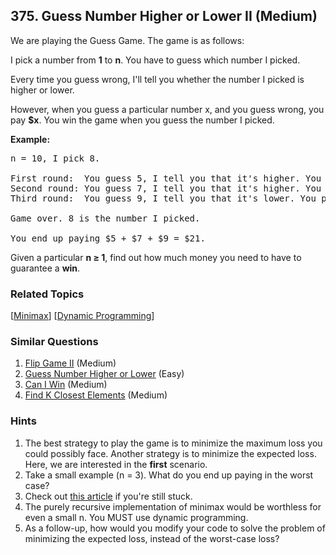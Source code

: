 <!--|This file generated by command(leetcode description); DO NOT EDIT.    |-->
<!--+----------------------------------------------------------------------+-->
<!--|@author    Openset <openset.wang@gmail.com>                           |-->
<!--|@link      https://github.com/openset                                 |-->
<!--|@home      https://github.com/openset/leetcode                        |-->
<!--+----------------------------------------------------------------------+-->

## 375. Guess Number Higher or Lower II (Medium)

<p>We are playing the Guess Game. The game is as follows:</p>

<p>I pick a number from <strong>1</strong> to <strong>n</strong>. You have to guess which number I picked.</p>

<p>Every time you guess wrong, I&#39;ll tell you whether the number I picked is higher or lower.</p>

<p>However, when you guess a particular number x, and you guess wrong, you pay <b>$x</b>. You win the game when you guess the number I picked.</p>

<p><b>Example:</b></p>

<pre>
n = 10, I pick 8.

First round:  You guess 5, I tell you that it&#39;s higher. You pay $5.
Second round: You guess 7, I tell you that it&#39;s higher. You pay $7.
Third round:  You guess 9, I tell you that it&#39;s lower. You pay $9.

Game over. 8 is the number I picked.

You end up paying $5 + $7 + $9 = $21.
</pre>

<p>Given a particular <strong>n &ge; 1</strong>, find out how much money you need to have to guarantee a <b>win</b>.</p>

### Related Topics
[[Minimax](https://github.com/openset/leetcode/tree/master/tag/minimax/README.md)]
[[Dynamic Programming](https://github.com/openset/leetcode/tree/master/tag/dynamic-programming/README.md)]

### Similar Questions
  1. [Flip Game II](https://github.com/openset/leetcode/tree/master/problems/flip-game-ii) (Medium)
  1. [Guess Number Higher or Lower](https://github.com/openset/leetcode/tree/master/problems/guess-number-higher-or-lower) (Easy)
  1. [Can I Win](https://github.com/openset/leetcode/tree/master/problems/can-i-win) (Medium)
  1. [Find K Closest Elements](https://github.com/openset/leetcode/tree/master/problems/find-k-closest-elements) (Medium)

### Hints
  1. The best strategy to play the game is to minimize the maximum loss you could possibly face. Another strategy is to minimize the expected loss. Here, we are interested in the <b>first</b> scenario.
  1. Take a small example (n = 3). What do you end up paying in the worst case?
  1. Check out <a href="https://en.wikipedia.org/wiki/Minimax">this article</a> if you're still stuck.
  1. The purely recursive implementation of minimax would be worthless for even a small n. You MUST use dynamic programming.
  1. As a follow-up, how would you modify your code to solve the problem of minimizing the expected loss, instead of the worst-case loss?
